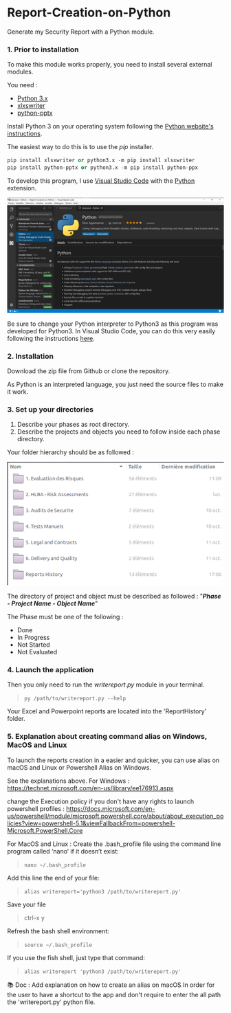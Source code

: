 # Report-Creation-on-Python
Generate my Security Report with a Python module.

### 1. Prior to installation
To make this module works properly, you need to install several external modules.

You need :
* [Python 3.x](https://www.python.org/)
* [xlxswriter](https://xlsxwriter.readthedocs.io/index.html)
* [python-pptx](https://python-pptx.readthedocs.io/en/latest/#)

Install Python 3 on your operating system following the [Python website's instructions](https://wiki.python.org/moin/BeginnersGuide/Download).

The easiest way to do this is to use the *pip* installer.
```python
pip install xlsxwriter or python3.x -m pip install xlsxwriter
pip install python-pptx or python3.x -m pip install python-ppx
```

To develop this program, I use [Visual Studio Code](https://code.visualstudio.com/) with the [Python](https://marketplace.visualstudio.com/items?itemName=donjayamanne.python) extension.

![Visual Studio Code and Python Extension](./ReadmeImages/VisualStudioAndPythonExtension.png)

Be sure to change your Python interpreter to Python3 as this program was developed for Python3.
In Visual Studio Code, you can do this very easily following the instructions [here](https://github.com/DonJayamanne/pythonVSCode/wiki/Miscellaneous#select-an-interpreter).

### 2. Installation

Download the zip file from Github or clone the repository.

As Python is an interpreted language, you just need the source files to make it work.

### 3. Set up your directories

1. Describe your phases as root directory.
1. Describe the projects and objects you need to follow inside each phase directory.


Your folder hierarchy should be as followed : 

![Security Projects Folder Hierarchy](./ReadmeImages/SecurityProjectFolderHierarchy.png)

The directory of project and object must be described as followed : 
 "**_Phase - Project Name - Object Name_**"

 The Phase must be one of the following : 
 * Done
 * In Progress
 * Not Started
 * Not Evaluated

### 4. Launch the application

Then you only need to run the *writereport.py* module in your terminal.

>`py /path/to/writereport.py --help`

Your Excel and Powerpoint reports are located into the 'ReportHistory' folder.

### 5. Explanation about creating command alias on Windows, MacOS and Linux

To launch the reports creation in a easier and quicker, you can use alias on macOS and Linux or Powershell Alias on Windows.

See the explanations above.
For Windows :
https://technet.microsoft.com/en-us/library/ee176913.aspx

change the Execution policy if you don't have any rights to launch powershell profiles :
https://docs.microsoft.com/en-us/powershell/module/microsoft.powershell.core/about/about_execution_policies?view=powershell-5.1&viewFallbackFrom=powershell-Microsoft.PowerShell.Core

For MacOS and Linux :
Create the .bash_profile file using the command line program called ‘nano’ if it doesn’t exist:
>`nano ~/.bash_profile`

Add this line the end of your file: 
>`alias writereport='python3 /path/to/writereport.py'`

Save your file
>ctrl-x y

Refresh the bash shell environment:
>`source ~/.bash_profile`

If you use the fish shell, just type that command:
>`alias writereport 'python3 /path/to/writereport.py'`


:books: Doc : Add explanation on how to create an alias on macOS
In order for the user to have a shortcut to the app and don't require to enter the all path the 'writereport.py' python file.
